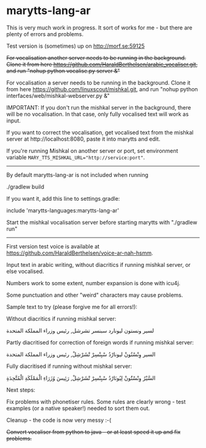 # marytts-lang-ar

This is very much work in progress.
It sort of works for me - but there are plenty of errors and problems.

Test version is (sometimes) up on http://morf.se:59125

~~For vocalisation another server needs to be running in the background. Clone it from here https://github.com/HaraldBerthelsen/arabic_vocaliser.git, and run "nohup python vocalise.py server &"~~

For vocalisation a server needs to be running in the background. Clone it from here https://github.com/linuxscout/mishkal.git, and run "nohup python interfaces/web/mishkal-webserver.py &"

IMPORTANT: If you don't run the mishkal server in the background, there will be no vocalisation. In that case, only fully vocalised text will work as input.

If you want to correct the vocalisation, get vocalised text from the mishkal server at http://localhost:8080, paste it into marytts and edit.

If you're running Mishkal on another server or port, set environment variable `MARY_TTS_MISHKAL_URL="http://service:port"`.

-----------------------

By default marytts-lang-ar is not included when running

./gradlew build

If you want it, add this line to settings.gradle:

include 'marytts-languages:marytts-lang-ar'

Start the mishkal vocalisation server before starting marytts with "./gradlew run"


------------------------


First version test voice is available at https://github.com/HaraldBerthelsen/voice-ar-nah-hsmm.

Input text in arabic writing, without diacritics if running mishkal server, or else vocalised.

Numbers work to some extent, number expansion is done with icu4j.

Some punctuation and other "weird" characters may cause problems.

Sample text to try (please forgive me for all errors!):

Without diacritics if running mishkal server:

لسير ونستون ليونارد سبنسر تشرشل, رئيس وزراء 
المملكة المتحدة


Partly diacritised for correction of foreign words if running mishkal server:

السير وِنْسْتُونْ ليونارْدُ سْبِنْسِرْ تْشَرْشِلْ, رئيس وزراء 
المملكة المتحدة



Fully diacritised if running without mishkal server:


السَّيْرُ وِنْسْتُُونْ لِيُونَارْدُ سْبِنْسِرْ تْشَرْشِلْ, رَئِيسَ وُزَرَاءِ الْمَمْلَكَةِ الْمُتَّحِدَةِ



Next steps:

Fix problems with phonetiser rules. Some rules are clearly wrong - test examples (or a native speaker!) needed to sort them out.

Cleanup - the code is now very messy :-(

~~Convert vocaliser from python to java - or at least speed it up and fix problems.~~
